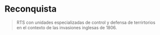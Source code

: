 # Reconquista

> RTS con unidades especializadas de control y defensa de terrirtorios en el contexto de las invasiones inglesas de 1806.

